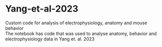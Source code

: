 # Yang-et-al-2023
Custom code for analysis of electrophysiology, anatomy and mouse behavior  
The notebook has code that was used to analyse anatomy, behavior and electrophysiology data in Yang et. al. 2023
